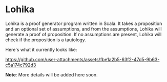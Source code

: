 # Lohika

Lohika is a proof generator program written in Scala. It takes a proposition and an optional set of
assumptions, and from the assumptions, Lohika will generate a proof of proposition. If no 
assumptions are present, Lohika will check if the proposition is a tautology.

Here's what it currently looks like:

https://github.com/user-attachments/assets/fbe1a2b5-63f2-47d5-9b63-c5a174c792d3

**Note**: More details will be added here soon.